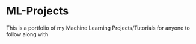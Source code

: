 # ML-Projects
This is a portfolio of my Machine Learning Projects/Tutorials for anyone to follow along with 
